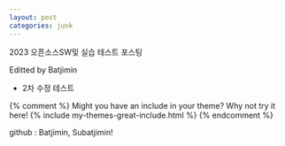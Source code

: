 ```yaml
---
layout: post
categories: junk
---
```


2023 오픈소스SW및 실습 테스트 포스팅

Editted by Batjimin
+ 2차 수정 테스트

{% comment %}
Might you have an include in your theme? Why not try it here!
{% include my-themes-great-include.html %}
{% endcomment %}

github : Batjimin, Subatjimin!
